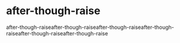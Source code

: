 # after-though-raise
after-though-raiseafter-though-raiseafter-though-raiseafter-though-raiseafter-though-raiseafter-though-raise
